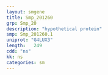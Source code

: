 ```yaml
---
layout: smgene
title: Smp_201260
grp: Smp_20
description: "hypothetical protein"
smp: Smp_201260.1
uniprot: "G4LUX3"
length:   249
cdd: "ns"
kk: ns
categories: sm
---
```

